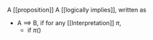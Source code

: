 A [[proposition]] A [[logically implies]], written as 
- A $\implies$ B, if for any [[Interpretation]] $\pi$,
	- if $\pi$()